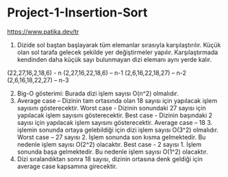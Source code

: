 # Project-1-Insertion-Sort
https://www.patika.dev/tr

1) Dizide sol baştan başlayarak tüm elemanlar sırasıyla karşılaştırılır. Küçük olan sol tarafa gelecek şekilde yer değiştirmeler yapılır. Karşılaştırmada kendinden daha küçük sayı bulunmayan dizi elemanı aynı yerde kalır.

(22,27,16,2,18,6) - n
(2,27,16,22,18,6) – n-1
(2,6,16,22,18,27) – n-2
(2,6,16,18,22,27) – n-3

2) Big-O gösterimi: Burada dizi işlem sayısı O(n^2) olmalıdır.
3)   Average case – Dizinin tam ortasında olan 18 sayısı için yapılacak işlem sayısını gösterecektir.
     Worst case - Dizinin sonundaki 27 sayısı için yapılacak işlem sayısını gösterecektir.
     Best case  -  Dizinin başındaki 2 sayısı için yapılacak işlem sayısını gösterecektir.
     Average case – 18 3. işlemin sonunda ortaya gelebildiği için dizi işlem sayısı O(3^2) olmalıdır.
     Worst case – 27 sayısı 2. İşlem sonunda son kısma gelmektedir. Bu nedenle işlem sayısı O(2^2) olacaktır.
     Best case  - 2 sayısı 1. İşlem sonunda başa gelmektedir. Bu nedenle işlem sayısı O(1^2) olacaktır.
4) Dizi sıralandıktan sonra 18 sayısı, dizinin ortasına denk geldiği için average case kapsamına girecektir.
